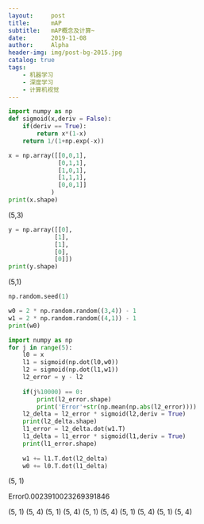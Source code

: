 ```yaml
---
layout:     post
title:      mAP
subtitle:   mAP概念及计算~ 
date:       2019-11-08
author:     Alpha
header-img: img/post-bg-2015.jpg
catalog: true
tags:
	- 机器学习
	- 深度学习
	- 计算机视觉
---
```




```python
import numpy as np
def sigmoid(x,deriv = False):
    if(deriv == True):
        return x*(1-x)
    return 1/(1+np.exp(-x))
```

```python
x = np.array([[0,0,1],
              [0,1,1],
              [1,0,1],
              [1,1,1],
              [0,0,1]]
            )
print(x.shape)
```

(5,3)

```python
y = np.array([[0],
             [1],
             [1],
             [0],
             [0]])
print(y.shape)
```

(5,1)

```python
np.random.seed(1)
```

```python
w0 = 2 * np.random.random((3,4)) - 1
w1 = 2 * np.random.random((4,1)) - 1
print(w0)
```

```python
import numpy as np
for j in range(5):
    l0 = x
    l1 = sigmoid(np.dot(l0,w0))
    l2 = sigmoid(np.dot(l1,w1))
    l2_error = y - l2
    
    if(j%10000) == 0:
        print(l2_error.shape)
        print('Error'+str(np.mean(np.abs(l2_error))))
    l2_delta = l2_error * sigmoid(l2,deriv = True)
    print(l2_delta.shape)
    l1_error = l2_delta.dot(w1.T)
    l1_delta = l1_error * sigmoid(l1,deriv = True)
    print(l1_error.shape)
    
    w1 += l1.T.dot(l2_delta)
    w0 += l0.T.dot(l1_delta)
```

 (5, 1) 

Error0.0023910023269391846

 (5, 1) (5, 4) (5, 1) (5, 4) (5, 1) (5, 4) (5, 1) (5, 4) (5, 1) (5, 4) 



